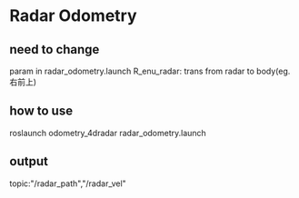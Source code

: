 
# Radar Odometry

## need to change

param in radar_odometry.launch
R_enu_radar: trans from radar to body(eg. 右前上)

## how to use

roslaunch odometry_4dradar radar_odometry.launch

## output

topic:"/radar_path","/radar_vel"

